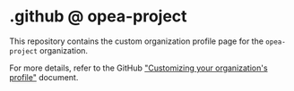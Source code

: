 # .github @ opea-project

This repository contains the custom organization profile page for the
`opea-project` organization.

For more details, refer to the GitHub
["Customizing your organization's profile"] document.

["Customizing your organization's profile"]: https://docs.github.com/en/organizations/collaborating-with-groups-in-organizations/customizing-your-organizations-profile
